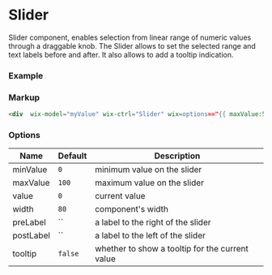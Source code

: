 # Slider

Slider component, enables selection from linear range of numeric values through a draggable knob. The Slider allows to set the selected range and text labels before and after. It also allows to add a tooltip indication.

### Example

<div  wix-model="myValue" wix-ctrl="Slider" wix=options=="{{ maxValue:500, preLabel:'zero', postLabel:'five hundreds'}"></div>

### Markup
```html
<div  wix-model="myValue" wix-ctrl="Slider" wix=options=="{{ maxValue:500, preLabel:'zero', postLabel:'five hundreds'}"></div>
```

### Options

Name      | Default  | Description
----------|----------|------------
minValue  | `0`      | minimum value on the slider
maxValue  | `100`    | maximum value on the slider
value     | `0`      | current value
width     |  `80`    | component's width
preLabel  | ``       | a label to the right of the slider
postLabel | ``       |  a label to the left of the slider
tooltip   |  `false` |  whether to show a tooltip for the current value
